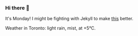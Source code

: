 ### Hi there :wave:

It's Monday! I might be fighting with Jekyll to make [this](https://swissclubtoronto.ca) better.

Weather in Toronto: light rain, mist, at +5°C.
